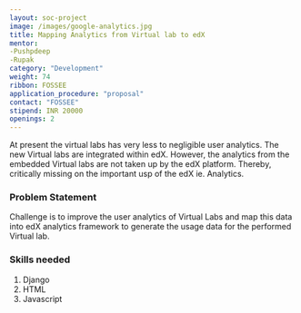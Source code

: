 ```yaml
---
layout: soc-project
image: /images/google-analytics.jpg 
title: Mapping Analytics from Virtual lab to edX
mentor: 
-Pushpdeep
-Rupak
category: "Development"
weight: 74
ribbon: FOSSEE
application_procedure: "proposal"
contact: "FOSSEE"
stipend: INR 20000
openings: 2
---
```


At present the virtual labs has very less to negligible user analytics. The new Virtual labs are integrated within edX. However, the analytics from the embedded Virtual labs are not taken up by the edX platform. Thereby, critically missing on the important usp of the edX ie. Analytics.

<!--break-->

### Problem Statement 
Challenge is to improve the user analytics of Virtual Labs and map this data into edX analytics framework to generate the usage data for the performed Virtual lab.

### Skills needed
1. Django 
2. HTML
3. Javascript